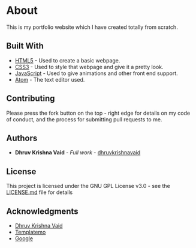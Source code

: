 # About

This is my portfolio website which I have created totally from scratch.

## Built With

* [HTML5](https://www.html5tutorial.info/) - Used to create a basic webpage.
* [CSS3](https://css3-tutorial.net/) - Used to style that webpage and give it a pretty look.
* [JavaScript](https://www.javascript.com/) - Used to give animations and other front end support.
* [Atom](https://atom.io/) - The text editor used.

## Contributing

Please press the fork button on the top - right edge for details on my code of conduct, and the process for submitting pull requests to me.

## Authors

* **Dhruv Krishna Vaid** - *Full work* - [dhruvkrishnavaid](https://github.com/dhruvkrishnavaid/)

## License

This project is licensed under the GNU GPL License v3.0 - see the [LICENSE.md](LICENSE.md) file for details

## Acknowledgments

* [Dhruv Krishna Vaid](https://github.com/dhruvkrishnavaid/)
* [Templatemo](https://templatemo.com/)
* [Google](https://www.google.com/)
